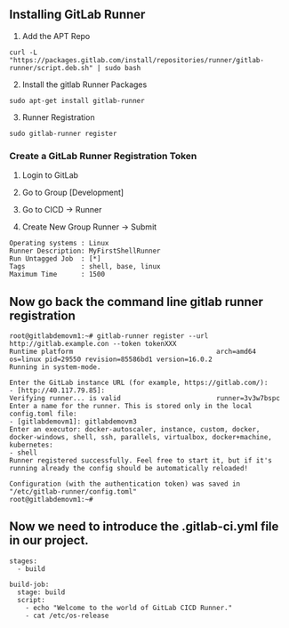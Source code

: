 ## Installing GitLab Runner

1. Add the APT Repo 
```
curl -L "https://packages.gitlab.com/install/repositories/runner/gitlab-runner/script.deb.sh" | sudo bash
```

2. Install the gitlab Runner Packages 
```
sudo apt-get install gitlab-runner
```

3. Runner Registration 
```
sudo gitlab-runner register
```

### Create a GitLab Runner Registration Token

1. Login to GitLab 

2. Go to Group [Development]

3. Go to CICD -> Runner

4. Create New Group Runner  -> Submit
```
Operating systems : Linux 
Runner Description: MyFirstShellRunner
Run Untagged Job  : [*]
Tags              : shell, base, linux
Maximum Time      : 1500 
```


## Now go back the command line gitlab runner registration
```
root@gitlabdemovm1:~# gitlab-runner register --url http://gitlab.example.con --token tokenXXX
Runtime platform                                    arch=amd64 os=linux pid=29550 revision=85586bd1 version=16.0.2
Running in system-mode.                            
                                                   
Enter the GitLab instance URL (for example, https://gitlab.com/):
- [http://40.117.79.85]: 
Verifying runner... is valid                        runner=3v3w7bspc
Enter a name for the runner. This is stored only in the local config.toml file:
- [gitlabdemovm1]: gitlabdemovm3
Enter an executor: docker-autoscaler, instance, custom, docker, docker-windows, shell, ssh, parallels, virtualbox, docker+machine, kubernetes:
- shell
Runner registered successfully. Feel free to start it, but if it's running already the config should be automatically reloaded!
 
Configuration (with the authentication token) was saved in "/etc/gitlab-runner/config.toml" 
root@gitlabdemovm1:~# 
```


## Now we need to introduce the .gitlab-ci.yml file in our project. 

```
stages: 
  - build

build-job:
  stage: build
  script:
    - echo "Welcome to the world of GitLab CICD Runner."
    - cat /etc/os-release 
```    
